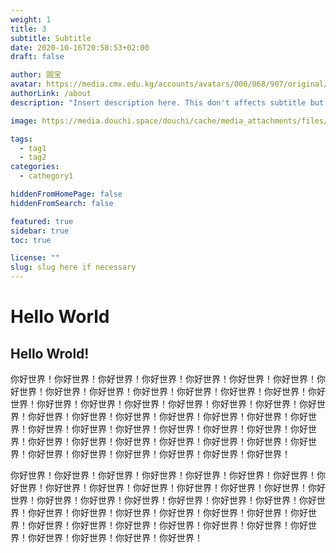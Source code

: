 ```yaml
---
weight: 1
title: 3
subtitle: Subtitle
date: 2020-10-16T20:58:53+02:00
draft: false

author: 圆宝
avatar: https://media.cmx.edu.kg/accounts/avatars/000/068/907/original/4f08cc17c3aba020.jpeg
authorLink: /about
description: "Insert description here. This don't affects subtitle but only html internals"

image: https://media.douchi.space/douchi/cache/media_attachments/files/111/623/231/632/023/568/original/033579e79fdafdbb.jpeg

tags:
  - tag1
  - tag2
categories:
  - cathegory1

hiddenFromHomePage: false
hiddenFromSearch: false

featured: true
sidebar: true
toc: true

license: ""
slug: slug here if necessary
---
```

# Hello World
## Hello Wrold!
你好世界！你好世界！你好世界！你好世界！你好世界！你好世界！你好世界！你好世界！你好世界！你好世界！你好世界！你好世界！你好世界！你好世界！你好世界！你好世界！你好世界！你好世界！你好世界！你好世界！你好世界！你好世界！你好世界！你好世界！你好世界！你好世界！你好世界！你好世界！你好世界！你好世界！你好世界！你好世界！你好世界！你好世界！你好世界！你好世界！你好世界！你好世界！你好世界！你好世界！你好世界！你好世界！你好世界！你好世界！你好世界！你好世界！你好世界！你好世界！你好世界！


你好世界！你好世界！你好世界！你好世界！你好世界！你好世界！你好世界！你好世界！你好世界！你好世界！你好世界！你好世界！你好世界！你好世界！你好世界！你好世界！你好世界！你好世界！你好世界！你好世界！你好世界！你好世界！你好世界！你好世界！你好世界！你好世界！你好世界！你好世界！你好世界！你好世界！你好世界！你好世界！你好世界！你好世界！你好世界！你好世界！你好世界！你好世界！你好世界！你好世界！